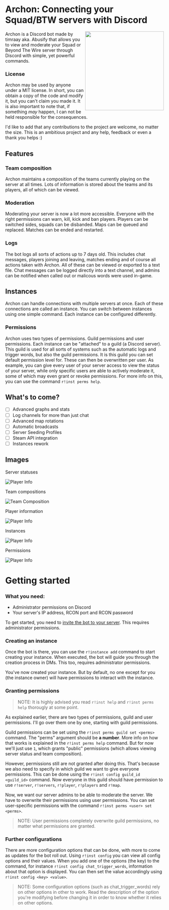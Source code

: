 # Archon: Connecting your Squad/BTW servers with Discord

<img align="right" width="250" height="250" src="images/icon.png">

Archon is a Discord bot made by timraay aka. Abusify that allows you to view and moderate your Squad or Beyond The Wire server through Discord with simple, yet powerful commands.

### License
Archon may be used by anyone under a MIT license. In short, you can obtain a copy of the code and modify it, but you can't claim you made it. It is also important to note that, if something *may* happen, I can not be held responsible for the consequences.

I'd like to add that any contributions to the project are welcome, no matter the size. This is an ambitious project and any help, feedback or even a thank you helps :)


## Features

### Team composition
Archon maintains a composition of the teams currently playing on the server at all times. Lots of information is stored about the teams and its players, all of which can be viewed.

### Moderation
Moderating your server is now a lot more accessible. Everyone with the right permissions can warn, kill, kick and ban players. Players can be switched sides, squads can be disbanded. Maps can be queued and replaced. Matches can be ended and restarted.

### Logs
The bot logs all sorts of actions up to 7 days old. This includes chat messages, players joining and leaving, matches ending and of course all actions taken with Archon. All of these can be viewed or exported to a text file. Chat messages can be logged directly into a text channel, and admins can be notified when called out or malicous words were used in-game.


## Instances
Archon can handle connections with multiple servers at once. Each of these connections are called an instance. You can switch between instances using one simple command. Each instance can be configured differently.
### Permissions
Archon uses two types of permissions. Guild permissions and user permissions. Each instance can be "attached" to a guild (a Discord server). This guild is used for all sorts of systems such as the automatic logs and trigger words, but also the guild permissions. It is this guild you can set default permission level for. These can then be overwritten per user. As example, you can give every user of your server access to view the status of your server, while only specific users are able to actively moderate it, some of which may even grant or revoke permissions. For more info on this, you can use the command `r!inst perms help`.

## What's to come?
- [ ] Advanced graphs and stats
- [ ] Log channels for more than just chat
- [ ] Advanced map rotations
- [ ] Automatic broadcasts
- [ ] Server Seeding Profiles
- [ ] Steam API integration
- [ ] Instances rework

## Images

Server statuses

![Player Info](/images/server_statuses.PNG)

Team compositions

![Team Composition](/images/team_composition.PNG)

Player information

![Player Info](/images/player_info.PNG)

Instances

![Player Info](/images/instances.PNG)

Permissions

![Player Info](/images/permissions.PNG)



# Getting started

### What you need:
- Administrator permissions on Discord
- Your server's IP address, RCON port and RCON password


To get started, you need to [invite the bot to your server](https://discord.com/oauth2/authorize?client_id=768095532651380786&scope=bot&permissions=510016). This requires administrator permissions.

### Creating an instance

Once the bot is there, you can use the `r!instance add` command to start creating your instance. When executed, the bot will guide you through the creation process in DMs. This too, requires administrator permissions.

You've now created your instance. But by default, no one except for you (the instance owner) will have permissions to interact with the instance.

### Granting permissions

> NOTE: It is highly advised you read `r!inst help` and `r!inst perms help` thorougly at some point.

As explained earlier, there are two types of permissions, guild and user permissions. I'll go over them one by one, starting with guild permissions.

Guild permissions can be set using the `r!inst perms guild set <perms>` command. The "perms" argument should be **a number**. More info on how that works is explained in the `r!inst perms help` command. But for now we'll just use `1`, which grants "public" permissions (which allows viewing server status and team composition).

However, permissions still are not granted after doing this. That's because we also need to specify in which guild we want to give everyone permissions. This can be done using the `r!inst config guild_id <guild_id>` command. Now everyone in this guild should have permission to use `r!server`, `r!servers`, `r!player`, `r!players` and `r!map`.

Now, we want our server admins to be able to moderate the server. We have to overwrite their permissions using user permissions. You can set user-specific permissions with the command `r!inst perms <user> set <perms>`.
> NOTE: User permissions completely overwrite guild permissions, no matter what permissions are granted.

### Further configurations

There are more configuration options that can be done, with more to come as updates for the bot roll out. Using `r!inst config` you can view all config options and their values. When you add one of the options (the key) to the command, for instance `r!inst config chat_trigger_words`, information about that option is displayed. You can then set the value accordingly using `r!inst config <key> <value>`.

> NOTE: Some configuration options (such as chat_trigger_words) rely on other options in other to work. Read the description of the option you're modifying before changing it in order to know whether it relies on other options.